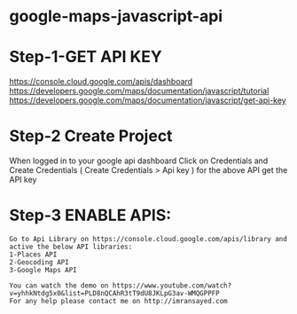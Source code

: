 # google-maps-javascript-api

# Step-1-GET API KEY
  https://console.cloud.google.com/apis/dashboard
  https://developers.google.com/maps/documentation/javascript/tutorial
  https://developers.google.com/maps/documentation/javascript/get-api-key

# Step-2 Create Project   
  When logged in to your google api dashboard Click on Credentials and Create Credentials ( Create Credentials > Api key ) for the above API
get the API key

# Step-3 ENABLE APIS:
	Go to Api Library on https://console.cloud.google.com/apis/library and active the below API libraries:
	1-Places API
	2-Geocoding API
	3-Google Maps API
	
	You can watch the demo on https://www.youtube.com/watch?v=yhhkNtdg5x0&list=PLD8nQCAhR3tT9dU8JKLpG3av-WMQGPPFP
	For any help please contact me on http://imransayed.com